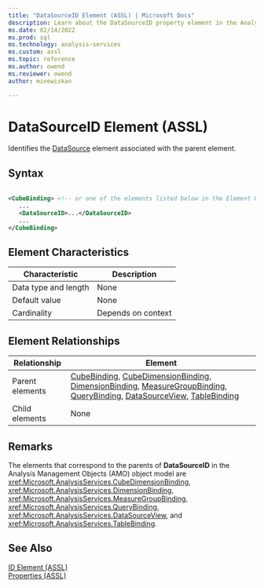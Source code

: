 ```yaml
---
title: "DataSourceID Element (ASSL) | Microsoft Docs"
description: Learn about the DataSourceID property element in the Analysis Services Scripting Language (ASSL) schema.
ms.date: 02/14/2022
ms.prod: sql
ms.technology: analysis-services
ms.custom: assl
ms.topic: reference
ms.author: owend
ms.reviewer: owend
author: minewiskan

---
```

# DataSourceID Element (ASSL)

  Identifies the [DataSource](../objects/datasource-element-assl.md) element associated with the parent element.  
  
## Syntax  
  
```xml  
  
<CubeBinding> <!-- or one of the elements listed below in the Element Relationships table -->  
   ...  
   <DataSourceID>...</DataSourceID>  
   ...  
</CubeBinding>  
```  
  
## Element Characteristics  
  
|Characteristic|Description|  
|--------------------|-----------------|  
|Data type and length|None|  
|Default value|None|  
|Cardinality|Depends on context|  
  
## Element Relationships  
  
|Relationship|Element|  
|------------------|-------------|  
|Parent elements|[CubeBinding](../data-type/cubebinding-data-type-out-of-line-assl.md), [CubeDimensionBinding](../data-type/cubedimensionbinding-data-type-assl.md), [DimensionBinding](../data-type/dimensionbinding-data-type-assl.md), [MeasureGroupBinding](../data-type/measuregroupbinding-data-type-assl.md), [QueryBinding](../data-type/querybinding-data-type-assl.md), [DataSourceView](../objects/datasourceview-element-assl.md), [TableBinding](../data-type/tablebinding-data-type-assl.md)|  
|Child elements|None|  
  
## Remarks  
 The elements that correspond to the parents of **DataSourceID** in the Analysis Management Objects (AMO) object model are <xref:Microsoft.AnalysisServices.CubeDimensionBinding>, <xref:Microsoft.AnalysisServices.DimensionBinding>, <xref:Microsoft.AnalysisServices.MeasureGroupBinding>, <xref:Microsoft.AnalysisServices.QueryBinding>, <xref:Microsoft.AnalysisServices.DataSourceView>, and <xref:Microsoft.AnalysisServices.TableBinding>.  
  
## See Also  
 [ID Element &#40;ASSL&#41;](id-element-assl.md)   
 [Properties &#40;ASSL&#41;](properties-assl.md)  
  
  
